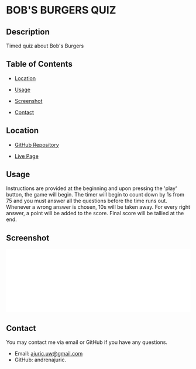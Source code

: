 # BOB'S BURGERS QUIZ

## Description

Timed quiz about Bob's Burgers

## Table of Contents

* [Location](#location)

* [Usage](#usage)

* [Screenshot](#screenshot)

* [Contact](#contact)

## Location

* [GitHub Repository](https://github.com/andrenajuric/bobs-burgers-quiz)

* [Live Page](https://andrenajuric.github.io/bobs-burgers-quiz/)

## Usage

Instructions are provided at the beginning and upon pressing the 'play' button, the game will begin. The timer will begin to count down by 1s from 75 and you must answer all the questions before the time runs out. Whenever a wrong answer is chosen, 10s will be taken away. For every right answer, a point will be added to the score. Final score will be tallied at the end.

## Screenshot

![screenshot](assets\images\screenshot.png)

## Contact

You may contact me via email or GitHub if you have any questions.

* Email: ajuric.uw@gmail.com
* GitHub: andrenajuric.